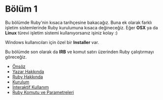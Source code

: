 # Bölüm 1

Bu bölümde Ruby'nin kısaca tarihçesine bakacağız. Buna ek olarak farklı işletim sistemlerinde Ruby kurulumuna kısaca değineceğiz. Eğer **OSX** ya da **Linux** türevi işletim sistemi kullanıyorsanız işiniz kolay :)

Windows kullanıcıları için özel bir **Installer** var.

Bu bölümde son olarak da **IRB** ve komut satırı üzerinden Ruby çalıştırmayı göreceğiz.

* [Önsöz](onsoz.md)
* [Yazar Hakkında](yazar_hakkinda.md)
* [Ruby Hakkında](tarihce.md)
* [Kurulum](kurulum.md)
* [İnteraktif Kullanım](interaktif_kullanim.md)
* [Ruby Komutu ve Parametreleri](ruby_komutu_ve_parametreleri.md)